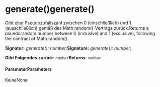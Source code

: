 # <a name="generate"></a><span data-ttu-id="f7c5d-101">generate()</span><span class="sxs-lookup"><span data-stu-id="f7c5d-101">generate()</span></span>




<span data-ttu-id="f7c5d-102">Gibt eine Pseudozufallszahl zwischen 0 (einschließlich) und 1 (ausschließlich) gemäß des Math.random()-Vertrags zurück.</span><span class="sxs-lookup"><span data-stu-id="f7c5d-102">Returns a psuedorandom number between 0 (inclusive) and 1 (exclusive), following the contract of Math.random().</span></span>

<span data-ttu-id="f7c5d-103">**Signatur:** _generate(): number;_</span><span class="sxs-lookup"><span data-stu-id="f7c5d-103">**Signature:** _generate(): number;_</span></span>

<span data-ttu-id="f7c5d-104">**Gibt Folgendes zurück**: `number`</span><span class="sxs-lookup"><span data-stu-id="f7c5d-104">**Returns**: `number`</span></span>





#### <a name="parameters"></a><span data-ttu-id="f7c5d-105">Parameter</span><span class="sxs-lookup"><span data-stu-id="f7c5d-105">Parameters</span></span>
<span data-ttu-id="f7c5d-106">Keine</span><span class="sxs-lookup"><span data-stu-id="f7c5d-106">None</span></span>


